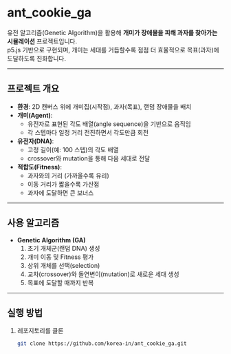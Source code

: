 # ant_cookie_ga

유전 알고리즘(Genetic Algorithm)을 활용해 **개미가 장애물을 피해 과자를 찾아가는 시뮬레이션** 프로젝트입니다.  
p5.js 기반으로 구현되며, 개미는 세대를 거듭할수록 점점 더 효율적으로 목표(과자)에 도달하도록 진화합니다.

---

## 프로젝트 개요
- **환경**: 2D 캔버스 위에 개미집(시작점), 과자(목표), 랜덤 장애물을 배치  
- **개미(Agent)**: 
  - 유전자로 표현된 각도 배열(angle sequence)을 기반으로 움직임  
  - 각 스텝마다 일정 거리 전진하면서 각도만큼 회전  
- **유전자(DNA)**: 
  - 고정 길이(예: 100 스텝)의 각도 배열  
  - crossover와 mutation을 통해 다음 세대로 전달  
- **적합도(Fitness)**: 
  - 과자와의 거리 (가까울수록 유리)  
  - 이동 거리가 짧을수록 가산점  
  - 과자에 도달하면 큰 보너스  

---

## 사용 알고리즘
- **Genetic Algorithm (GA)**  
  1. 초기 개체군(랜덤 DNA) 생성  
  2. 개미 이동 및 Fitness 평가  
  3. 상위 개체를 선택(selection)  
  4. 교차(crossover)와 돌연변이(mutation)로 새로운 세대 생성  
  5. 목표에 도달할 때까지 반복  

---

## 실행 방법
1. 레포지토리를 클론
   ```bash
   git clone https://github.com/korea-in/ant_cookie_ga.git
